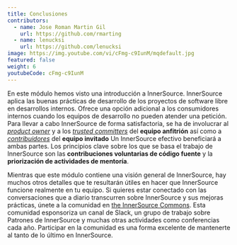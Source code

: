 ```yaml
---
title: Conclusiones
contributors:
  - name: Jose Roman Martin Gil
    url: https://github.com/rmarting
  - name: lenucksi
    url: https://github.com/lenucksi
image: https://img.youtube.com/vi/cFmg-c9IunM/mqdefault.jpg
featured: false
weight: 6
youtubeCode: cFmg-c9IunM
---
```

<div class="paragraph">
<p>En este módulo hemos visto una introducción a InnerSource.
InnerSource aplica las buenas prácticas de desarrollo de los proyectos de software libre en desarrollos internos.
Ofrece una opción adicional a los consumidores internos cuando los equipos de desarrollo no pueden atender una petición.
Para llevar a cabo InnerSource de forma satisfactoria, se ha de involucrar al <a href="https://innersourcecommons.org/learn/learning-path/product-owner/01"><em>product owner</em></a> y a los <a href="https://innersourcecommons.org/es/learn/learning-path/trusted-committer/01"><em>trusted committers</em></a> del <strong>equipo anfitrión</strong> así como a <a href="https://innersourcecommons.org/es/learn/learning-path/contributor/01"><em>contribuidores</em></a> del <strong>equipo invitado</strong>
Un InnerSource efectivo beneficiará a ambas partes.
Los principios clave sobre los que se basa el trabajo de InnerSource son las <strong>contribuciones voluntarias de código fuente</strong> y la <strong>priorización de actividades de mentoría</strong>.</p>
</div>
<div class="paragraph">
<p>Mientras que este módulo contiene una visión general de InnerSource, hay muchos otros detalles que te resultarán útiles en hacer que InnerSource funcione realmente en tu equipo.
Si quieres estar conectado con las conversaciones que a diario transcurren sobre InnerSource y sus mejoras prácticas, únete a la comunidad en <a href="http://innersourcecommons.org">the InnerSource Commons</a>.
Esta comunidad esponsoriza un canal de Slack, un grupo de trabajo sobre Patrones de InnerSource y muchas otras actividades como conferencias cada año.
Participar en la comunidad es una forma excelente de mantenerte al tanto de lo último en InnerSource.</p>
</div>
<!--- This file autogenerated from https://github.com/InnerSourceCommons/InnerSourceLearningPath/blob/main/scripts -->